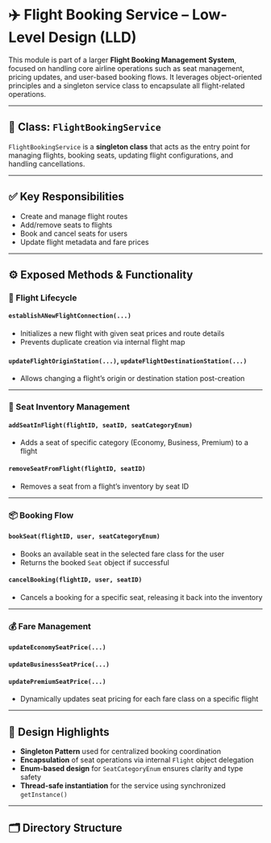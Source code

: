 # ✈️ Flight Booking Service – Low-Level Design (LLD)

This module is part of a larger **Flight Booking Management System**, focused on handling core airline operations such as seat management, pricing updates, and user-based booking flows. It leverages object-oriented principles and a singleton service class to encapsulate all flight-related operations.

---

## 🧩 Class: `FlightBookingService`

`FlightBookingService` is a **singleton class** that acts as the entry point for managing flights, booking seats, updating flight configurations, and handling cancellations.

---

## ✅ Key Responsibilities

- Create and manage flight routes
- Add/remove seats to flights
- Book and cancel seats for users
- Update flight metadata and fare prices

---

## ⚙️ Exposed Methods & Functionality

### 🔧 Flight Lifecycle

#### `establishANewFlightConnection(...)`
- Initializes a new flight with given seat prices and route details
- Prevents duplicate creation via internal flight map

#### `updateFlightOriginStation(...)`, `updateFlightDestinationStation(...)`
- Allows changing a flight’s origin or destination station post-creation

---

### 💺 Seat Inventory Management

#### `addSeatInFlight(flightID, seatID, seatCategoryEnum)`
- Adds a seat of specific category (Economy, Business, Premium) to a flight

#### `removeSeatFromFlight(flightID, seatID)`
- Removes a seat from a flight’s inventory by seat ID

---

### 📦 Booking Flow

#### `bookSeat(flightID, user, seatCategoryEnum)`
- Books an available seat in the selected fare class for the user
- Returns the booked `Seat` object if successful

#### `cancelBooking(flightID, user, seatID)`
- Cancels a booking for a specific seat, releasing it back into the inventory

---

### 💰 Fare Management

#### `updateEconomySeatPrice(...)`
#### `updateBusinessSeatPrice(...)`
#### `updatePremiumSeatPrice(...)`
- Dynamically updates seat pricing for each fare class on a specific flight

---

## 🧠 Design Highlights

- **Singleton Pattern** used for centralized booking coordination
- **Encapsulation** of seat operations via internal `Flight` object delegation
- **Enum-based design** for `SeatCategoryEnum` ensures clarity and type safety
- **Thread-safe instantiation** for the service using synchronized `getInstance()`

---

## 🗂 Directory Structure

